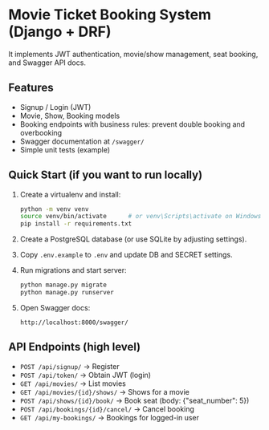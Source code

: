 # Movie Ticket Booking System (Django + DRF)
It implements JWT authentication, movie/show management, seat booking, and Swagger API docs.

## Features
- Signup / Login (JWT)
- Movie, Show, Booking models
- Booking endpoints with business rules: prevent double booking and overbooking
- Swagger documentation at `/swagger/`
- Simple unit tests (example)

## Quick Start (if you want to run locally)
1. Create a virtualenv and install:
   ```bash
   python -m venv venv
   source venv/bin/activate      # or venv\Scripts\activate on Windows
   pip install -r requirements.txt
   ```

2. Create a PostgreSQL database (or use SQLite by adjusting settings).

3. Copy `.env.example` to `.env` and update DB and SECRET settings.

4. Run migrations and start server:
   ```bash
   python manage.py migrate
   python manage.py runserver
   ```

5. Open Swagger docs:
   ```
   http://localhost:8000/swagger/
   ```

## API Endpoints (high level)
- `POST /api/signup/` -> Register
- `POST /api/token/` -> Obtain JWT (login)
- `GET /api/movies/` -> List movies
- `GET /api/movies/{id}/shows/` -> Shows for a movie
- `POST /api/shows/{id}/book/` -> Book seat (body: {"seat_number": 5})
- `POST /api/bookings/{id}/cancel/` -> Cancel booking
- `GET /api/my-bookings/` -> Bookings for logged-in user

